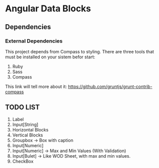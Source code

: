 # Angular Data Blocks

## Dependencies ##

### External Dependencies ###

This project depends from Compass to styling.
There are three tools that must be installed on your sistem befor start:

1. Ruby
2. Sass
3. Compass

This link will tell more about it: https://github.com/gruntjs/grunt-contrib-compass

## TODO LIST ##

1. Label
2. Input[String]
3. Horizontal Blocks
4. Vertical Blocks
5. Groupbox -> Box with caption
6. Input[Numeric]
7. Input[Numeric] -> Max and Min Values (With Validation)
8. Input[Bulet] -> Like WOD Sheet, with max and min values.
9. CheckBox
